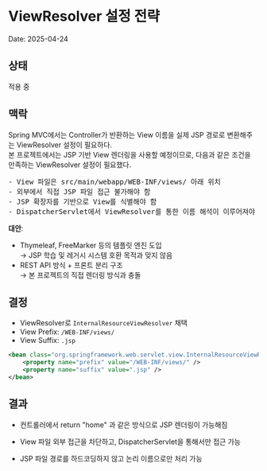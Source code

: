 # ViewResolver 설정 전략

Date: 2025-04-24

## 상태

적용 중

## 맥락

Spring MVC에서는 Controller가 반환하는 View 이름을 실제 JSP 경로로 변환해주는 ViewResolver 설정이 필요하다.  
본 프로젝트에서는 JSP 기반 View 렌더링을 사용할 예정이므로, 다음과 같은 조건을 만족하는 ViewResolver 설정이 필요했다.

<pre>
- View 파일은 src/main/webapp/WEB-INF/views/ 아래 위치
- 외부에서 직접 JSP 파일 접근 불가해야 함
- JSP 확장자를 기반으로 View를 식별해야 함
- DispatcherServlet에서 ViewResolver를 통한 이름 해석이 이루어져야 함
</pre>

**대안**:

- Thymeleaf, FreeMarker 등의 템플릿 엔진 도입  
  → JSP 학습 및 레거시 시스템 호환 목적과 맞지 않음
- REST API 방식 + 프론트 분리 구조  
  → 본 프로젝트의 직접 렌더링 방식과 충돌

## 결정

- ViewResolver로 `InternalResourceViewResolver` 채택
- View Prefix: `/WEB-INF/views/`
- View Suffix: `.jsp`

```xml
<bean class="org.springframework.web.servlet.view.InternalResourceViewResolver">
    <property name="prefix" value="/WEB-INF/views/" />
    <property name="suffix" value=".jsp" />
</bean>
```

## 결과
- 컨트롤러에서 return "home" 과 같은 방식으로 JSP 렌더링이 가능해짐

- View 파일 외부 접근을 차단하고, DispatcherServlet을 통해서만 접근 가능

- JSP 파일 경로를 하드코딩하지 않고 논리 이름으로만 처리 가능